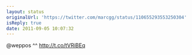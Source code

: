 ```yaml
---
layout: status
originalUrl: 'https://twitter.com/marcgg/status/110655293553250304'
isReply: true
date: 2011-09-05 10:07:32
---
```


@weppos ^^  http://t.co/tVRiBEq

